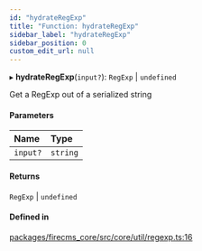 ```yaml
---
id: "hydrateRegExp"
title: "Function: hydrateRegExp"
sidebar_label: "hydrateRegExp"
sidebar_position: 0
custom_edit_url: null
---
```


▸ **hydrateRegExp**(`input?`): `RegExp` \| `undefined`

Get a RegExp out of a serialized string

#### Parameters

| Name | Type |
| :------ | :------ |
| `input?` | `string` |

#### Returns

`RegExp` \| `undefined`

#### Defined in

[packages/firecms_core/src/core/util/regexp.ts:16](https://github.com/FireCMSco/firecms/blob/d45f3739/packages/firecms_core/src/core/util/regexp.ts#L16)
